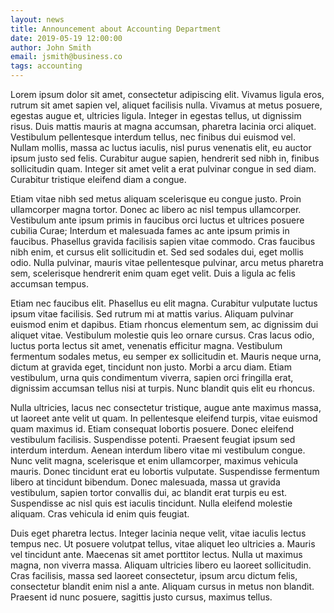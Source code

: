 ```yaml
---
layout: news
title: Announcement about Accounting Department
date: 2019-05-19 12:00:00
author: John Smith
email: jsmith@business.co
tags: accounting
---
```


Lorem ipsum dolor sit amet, consectetur adipiscing elit. Vivamus ligula eros, rutrum sit amet sapien vel, aliquet facilisis nulla. Vivamus at metus posuere, egestas augue et, ultricies ligula. Integer in egestas tellus, ut dignissim risus. Duis mattis mauris at magna accumsan, pharetra lacinia orci aliquet. Vestibulum pellentesque interdum tellus, nec finibus dui euismod vel. Nullam mollis, massa ac luctus iaculis, nisl purus venenatis elit, eu auctor ipsum justo sed felis. Curabitur augue sapien, hendrerit sed nibh in, finibus sollicitudin quam. Integer sit amet velit a erat pulvinar congue in sed diam. Curabitur tristique eleifend diam a congue.

Etiam vitae nibh sed metus aliquam scelerisque eu congue justo. Proin ullamcorper magna tortor. Donec ac libero ac nisl tempus ullamcorper. Vestibulum ante ipsum primis in faucibus orci luctus et ultrices posuere cubilia Curae; Interdum et malesuada fames ac ante ipsum primis in faucibus. Phasellus gravida facilisis sapien vitae commodo. Cras faucibus nibh enim, et cursus elit sollicitudin et. Sed sed sodales dui, eget mollis odio. Nulla pulvinar, mauris vitae pellentesque pulvinar, arcu metus pharetra sem, scelerisque hendrerit enim quam eget velit. Duis a ligula ac felis accumsan tempus.

Etiam nec faucibus elit. Phasellus eu elit magna. Curabitur vulputate luctus ipsum vitae facilisis. Sed rutrum mi at mattis varius. Aliquam pulvinar euismod enim et dapibus. Etiam rhoncus elementum sem, ac dignissim dui aliquet vitae. Vestibulum molestie quis leo ornare cursus. Cras lacus odio, luctus porta lectus sit amet, venenatis efficitur magna. Vestibulum fermentum sodales metus, eu semper ex sollicitudin et. Mauris neque urna, dictum at gravida eget, tincidunt non justo. Morbi a arcu diam. Etiam vestibulum, urna quis condimentum viverra, sapien orci fringilla erat, dignissim accumsan tellus nisi at turpis. Nunc blandit quis elit eu rhoncus.

Nulla ultricies, lacus nec consectetur tristique, augue ante maximus massa, ut laoreet ante velit ut quam. In pellentesque eleifend turpis, vitae euismod quam maximus id. Etiam consequat lobortis posuere. Donec eleifend vestibulum facilisis. Suspendisse potenti. Praesent feugiat ipsum sed interdum interdum. Aenean interdum libero vitae mi vestibulum congue. Nunc velit magna, scelerisque et enim ullamcorper, maximus vehicula mauris. Donec tincidunt erat eu lobortis vulputate. Suspendisse fermentum libero at tincidunt bibendum. Donec malesuada, massa ut gravida vestibulum, sapien tortor convallis dui, ac blandit erat turpis eu est. Suspendisse ac nisl quis est iaculis tincidunt. Nulla eleifend molestie aliquam. Cras vehicula id enim quis feugiat.

Duis eget pharetra lectus. Integer lacinia neque velit, vitae iaculis lectus tempus nec. Ut posuere volutpat tellus, vitae aliquet leo ultricies a. Mauris vel tincidunt ante. Maecenas sit amet porttitor lectus. Nulla ut maximus magna, non viverra massa. Aliquam ultricies libero eu laoreet sollicitudin. Cras facilisis, massa sed laoreet consectetur, ipsum arcu dictum felis, consectetur blandit enim nisl a ante. Aliquam cursus in metus non blandit. Praesent id nunc posuere, sagittis justo cursus, maximus tellus.
